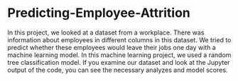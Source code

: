 # Predicting-Employee-Attrition

In this project, we looked at a dataset from a workplace. There was information about employees in different columns in this dataset. We tried to predict whether these employees would leave their jobs one day with a machine learning model. In this machine learning project, we used a random tree classification model. If you examine our dataset and look at the Jupyter output of the code, you can see the necessary analyzes and model scores.
